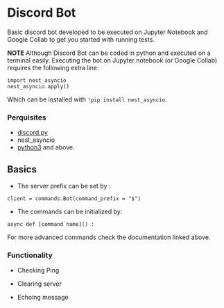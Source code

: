 # Discord Bot
Basic discord bot developed to be executed on Jupyter Notebook and Google Collab to get you started with running tests. 

**NOTE** 
Although Discord Bot can be coded in python and executed on a terminal easily. Executing the bot on Jupyter notebook (or Google Collab) requires the following extra line:

```
import nest_asyncio 
nest_asyncio.apply()
```
Which can be installed with `!pip install nest_asyncio`.   

### Perquisites 
- [discord.py](https://discordpy.readthedocs.io/en/latest/) 
- nest_asyncio
- [python3](https://www.python.org) and above. 

## Basics
- The server prefix can be set by :
```
client = commands.Bot(command_prefix = "$")
```

- The commands can be initialized by: 
```
async def [command name]() :
```

For more advanced commands check the documentation linked above. 

### Functionality 

- Checking Ping

- Clearing server 

- Echoing message


